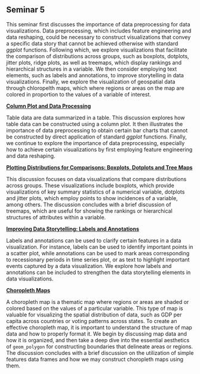 ## Seminar 5

This seminar first discusses the importance of data preprocessing for data visualizations. Data preprocessing, which includes feature engineering and data reshaping, could be necessary to construct visualizations that convey a specific data story that cannot be achieved otherwise with standard *ggplot* functions. Following which, we explore visualizations that facilitate the comparison of distributions across groups, such as boxplots, dotplots, jitter plots, ridge plots, as well as treemaps, which display rankings and hierarchical structures in a variable. We then consider employing text elements, such as labels and annotations, to improve storytelling in data visualizations. Finally, we explore the visualization of geospatial data through chloropelth maps, which where regions or areas on the map are colored in proportion to the values of a variable of interest.

<a style="font-weight:bold"  href="https://nicholas-sim.github.io/ANL501-Data-Visualisation-and-Storytelling/seminar_5/columnplotdatapreprocessing">  Column Plot and Data Processing </a>

Table data are data summarized in a table. This discussion explores how table data can be constructed using a column plot. It then illustrates the importance of data preprocessing to obtain certain bar charts that cannot be constructed by direct application of standard _ggplot_ functions. Finally, we continue to explore the importance of data preprocessing, especially how to achieve certain visualizations by first employing feature engineering and data reshaping. 


<a style="font-weight:bold"  href="https://nicholas-sim.github.io/ANL501-Data-Visualisation-and-Storytelling/seminar_5/plottingdistributionsboxplots">  Plotting Distributions for Comparisons: Boxplots, Dotplots and Tree Maps </a>

This discussion focuses on data visualizations that compare distributions across groups. These visualizations include boxplots, which provide visualizations of key summary statistics of a numerical variable, dotplots and jitter plots, which employ points to show incidences of a variable, among others. The discussion concludes with a brief discussion of treemaps, which are useful for showing the rankings or hierarchical structures of attributes within a variable.


<a style="font-weight:bold"  href="https://nicholas-sim.github.io/ANL501-Data-Visualisation-and-Storytelling/seminar_5/labelsandannotation"> Improving Data Storytelling: Labels and Annotations </a>

Labels and annotations can be used to clarify certain features in a data visualization. For instance, labels can be used to identify important points in a scatter plot, while annotations can be used to mark areas corresponding to recessionary periods in time series plot, or as text to highlight important events captured by a data visualization. We explore how labels and annotations can be included to strengthen the data storytelling elements in data visualizations.


<a style="font-weight:bold"  href="https://nicholas-sim.github.io/ANL501-Data-Visualisation-and-Storytelling/seminar_5/chloroplethmaps"> Choropleth Maps </a>

A choropleth map is a thematic map where regions or areas are shaded or colored based on the values of a particular variable. This type of map is valuable for visualizing the spatial distribution of data, such as GDP per capita across countries or voting patterns across states. To create an effective choropleth map, it is important to understand the structure of map data and how to properly format it. We begin by discussing map data and how it is organized, and then take a deep dive into the essential aesthetics of  `geom_polygon` for constructing boundaries that delineate areas or regions. The discussion concludes with a brief discussion on the utilization of simple features data frames and how we may construct choropleth maps using them.
